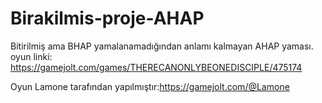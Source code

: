 # Birakilmis-proje-AHAP
Bitirilmiş ama BHAP yamalanamadığından anlamı kalmayan AHAP yaması.
oyun linki: https://gamejolt.com/games/THERECANONLYBEONEDISCIPLE/475174

Oyun Lamone tarafından yapılmıştır:https://gamejolt.com/@Lamone
